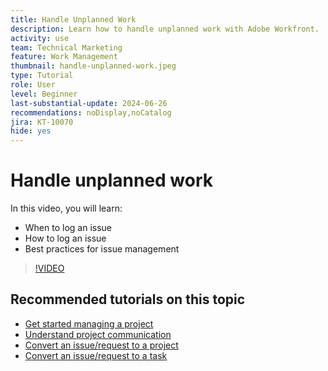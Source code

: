 ```yaml
---
title: Handle Unplanned Work
description: Learn how to handle unplanned work with Adobe Workfront.
activity: use
team: Technical Marketing
feature: Work Management
thumbnail: handle-unplanned-work.jpeg
type: Tutorial
role: User
level: Beginner
last-substantial-update: 2024-06-26
recommendations: noDisplay,noCatalog
jira: KT-10070
hide: yes
---
```

# Handle unplanned work

In this video, you will learn:

* When to log an issue
* How to log an issue
* Best practices for issue management

>[!VIDEO](https://video.tv.adobe.com/v/3419488/?quality=12&learn=on)

## Recommended tutorials on this topic

* [Get started managing a project](/help/manage-work/projects/getting-started-manage-a-project.md)
* [Understand project communication](/help/manage-work/projects/understand-project-communication.md)
* [Convert an issue/request to a project](/help/manage-work/issues-requests/create-a-project-from-a-request.md)
* [Convert an issue/request to a task](/help/manage-work/issues-requests/convert-issues-to-other-work-items.md)
